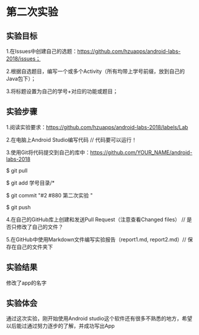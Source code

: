 # 第二次实验
## 实验目标

1.在Issues中创建自己的选题：https://github.com/hzuapps/android-labs-2018/issues； 

2.根据自选题目，编写一个或多个Activity（所有均带上学号前缀，放到自己的Java包下）； 

3.将标题设置为自己的学号+对应的功能或题目；

## 实验步骤

1.阅读实验要求：https://github.com/hzuapps/android-labs-2018/labels/Lab 

2.在电脑上Android Studio编写代码 // 代码要可以运行！

3.使用Git将代码提交到自己的库中：https://github.com/YOUR_NAME/android-labs-2018

  $ git pull
  
  $ git add 学号目录/*
  
  $ git commit "#2 #880 第二次实验 "
  
  $ git push

4.在自己的GitHub库上创建和发送Pull Request（注意查看Changed files） // 是否只修改了自己的文件？ 

5.在GitHub中使用Markdown文件编写实验报告（report1.md, report2.md）// 保存在自己的文件夹下 

## 实验结果
   修改了app的名字
## 实验体会
   通过这次实验，刚开始使用Android studio这个软件还有很多不熟悉的地方，希望以后能过通过努力逐步的了解，并成功写出App
